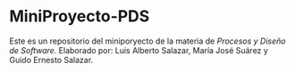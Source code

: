 # MiniProyecto-PDS
Este es un repositorio del miniporyecto de la materia de *Procesos y Diseño de Software*.
Elaborado por: Luis Alberto Salazar, María José Suárez y Guido Ernesto Salazar.
